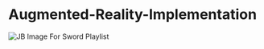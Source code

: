 # Augmented-Reality-Implementation
![JB Image For Sword Playlist](https://user-images.githubusercontent.com/53290160/140764868-3104ca81-229e-455d-9f6a-d2e074b44d53.png)
